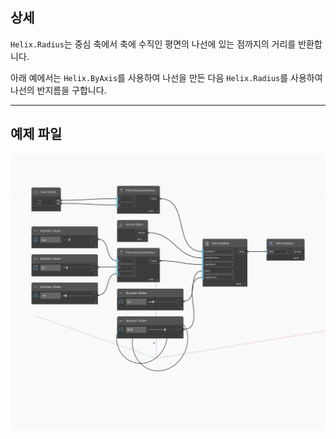 ## 상세
`Helix.Radius`는 중심 축에서 축에 수직인 평면의 나선에 있는 점까지의 거리를 반환합니다.

아래 예에서는 `Helix.ByAxis`를 사용하여 나선을 만든 다음 `Helix.Radius`를 사용하여 나선의 반지름을 구합니다.

___
## 예제 파일

![Radius](./Autodesk.DesignScript.Geometry.Helix.Radius_img.jpg)


